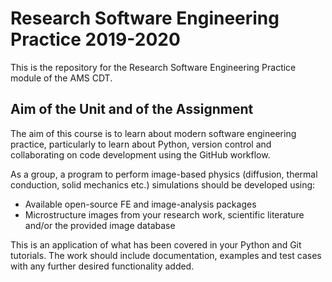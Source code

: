 # Research Software Engineering Practice 2019-2020

This is the repository for the Research Software Engineering Practice module of the AMS CDT. 

## Aim of the Unit and of the Assignment

The aim of this course is to learn about modern software engineering practice, particularly to learn about Python, version control and collaborating on code development using the GitHub workflow.

As a group, a program to perform image-based physics (diffusion, thermal conduction, solid mechanics etc.) simulations should be developed using:

- Available open-source FE and image-analysis packages
- Microstructure images from your research work, scientific literature and/or the provided image database

This is an application of what has been covered in your Python and Git tutorials. The work should include documentation, examples and test cases with any further desired functionality added.
